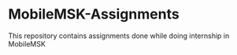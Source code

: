 # MobileMSK-Assignments
This repository contains assignments done while doing internship in MobileMSK
